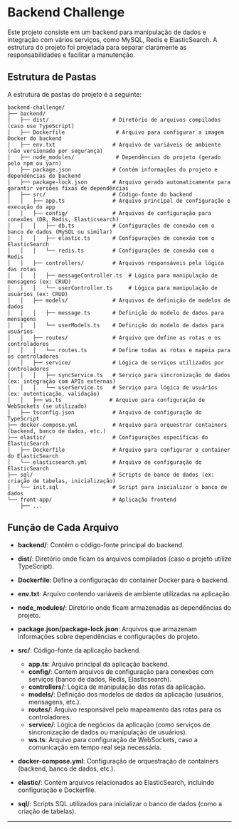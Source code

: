 # Backend Challenge

Este projeto consiste em um backend para manipulação de dados e integração com vários serviços, como MySQL, Redis e ElasticSearch. A estrutura do projeto foi projetada para separar claramente as responsabilidades e facilitar a manutenção.

## Estrutura de Pastas

A estrutura de pastas do projeto é a seguinte:

```plaintext
backend-challenge/
├── backend/
│   ├── dist/                    # Diretório de arquivos compilados (caso use TypeScript)
│   ├── Dockerfile                # Arquivo para configurar a imagem Docker do backend
│   ├── env.txt                  # Arquivo de variáveis de ambiente (não versionado por segurança)
│   ├── node_modules/             # Dependências do projeto (gerado pelo npm ou yarn)
│   ├── package.json             # Contém informações do projeto e dependências do backend
│   ├── package-lock.json        # Arquivo gerado automaticamente para garantir versões fixas de dependências
│   ├── src/                     # Código-fonte do backend
│   │   ├── app.ts               # Arquivo principal de configuração e execução do app
│   │   ├── config/              # Arquivos de configuração para conexões (DB, Redis, Elasticsearch)
│   │   │   ├── db.ts            # Configurações de conexão com o banco de dados (MySQL ou similar)
│   │   │   ├── elastic.ts       # Configurações de conexão com o ElasticSearch
│   │   │   └── redis.ts         # Configurações de conexão com o Redis
│   │   ├── controllers/         # Arquivos responsáveis pela lógica das rotas
│   │   │   ├── messageController.ts  # Lógica para manipulação de mensagens (ex: CRUD)
│   │   │   └── userController.ts     # Lógica para manipulação de usuários (ex: CRUD)
│   │   ├── models/              # Arquivos de definição de modelos de dados
│   │   │   ├── message.ts       # Definição do modelo de dados para mensagens
│   │   │   └── userModels.ts    # Definição do modelo de dados para usuários
│   │   ├── routes/              # Arquivo que define as rotas e os controladores
│   │   │   └── routes.ts        # Define todas as rotas e mapeia para os controladores
│   │   ├── service/             # Lógica de serviços utilizados por controladores
│   │   │   ├── syncService.ts   # Serviço para sincronização de dados (ex: integração com APIs externas)
│   │   │   └── userService.ts   # Serviço para lógica de usuários (ex: autenticação, validação)
│   │   ├── ws.ts               # Arquivo para configuração de WebSockets (se utilizado)
│   ├── tsconfig.json            # Arquivo de configuração do TypeScript
├── docker-compose.yml           # Arquivo para orquestrar containers (backend, banco de dados, etc.)
├── elastic/                     # Configurações específicas do ElasticSearch
│   ├── Dockerfile               # Arquivo para configurar o container do ElasticSearch
│   └── elasticsearch.yml        # Arquivo de configuração do ElasticSearch
├── sql/                         # Scripts de banco de dados (ex: criação de tabelas, inicialização)
│   └── init.sql                 # Script para inicializar o banco de dados
└── front-app/                   # Aplicação frontend
    ├── ...                     

```
        


## Função de Cada Arquivo

- **backend/**: Contém o código-fonte principal do backend.

- **dist/**: Diretório onde ficam os arquivos compilados (caso o projeto utilize TypeScript).

- **Dockerfile**: Define a configuração do container Docker para o backend.

- **env.txt**: Arquivo contendo variáveis de ambiente utilizadas na aplicação.

- **node_modules/**: Diretório onde ficam armazenadas as dependências do projeto.

- **package.json/package-lock.json**: Arquivos que armazenam informações sobre dependências e configurações do projeto.

- **src/**: Código-fonte da aplicação backend.
  - **app.ts**: Arquivo principal da aplicação backend.
  - **config/**: Contém arquivos de configuração para conexões com serviços (banco de dados, Redis, Elasticsearch).
  - **controllers/**: Lógica de manipulação das rotas da aplicação.
  - **models/**: Definição dos modelos de dados da aplicação (usuários, mensagens, etc.).
  - **routes/**: Arquivo responsável pelo mapeamento das rotas para os controladores.
  - **service/**: Lógica de negócios da aplicação (como serviços de sincronização de dados ou manipulação de usuários).
  - **ws.ts**: Arquivo para configuração de WebSockets, caso a comunicação em tempo real seja necessária.

- **docker-compose.yml**: Configuração de orquestração de containers (backend, banco de dados, etc.).

- **elastic/**: Contém arquivos relacionados ao ElasticSearch, incluindo configuração e Dockerfile.

- **sql/**: Scripts SQL utilizados para inicializar o banco de dados (como a criação de tabelas).

---
